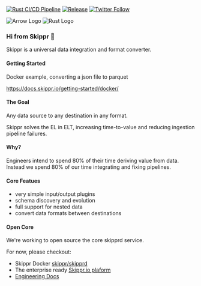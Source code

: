 [![Rust CI/CD Pipeline](https://github.com/skipprd/skipprd-private/actions/workflows/build-publish.yml/badge.svg?branch=master)](https://github.com/skipprd/skipprd-private/actions/workflows/build-publish.yml)
[![Release](https://github.com/skipprd/skipprd-private/actions/workflows/build-publish.yml/badge.svg?branch=master&event=release)](https://github.com/skipprd/skipprd-private/actions/workflows/build-publish.yml)
[![Twitter Follow](https://img.shields.io/twitter/follow/apachearrow.svg?style=social&label=Follow)]([https://twitter.com/apachearrow](https://twitter.com/skipprdata))

![Arrow Logo](https://github.com/skipprd/skipprd-private/blob/master/_files/arrow-logo.png "Arrow Logo")
![Rust Logo](https://github.com/skipprd/skipprd-private/blob/master/_files/rust-logo.png "Rust Logo")



### Hi from Skippr 👋

Skippr is a universal data integration and format converter.

#### Getting Started

Docker example, converting a json file to parquet

https://docs.skippr.io/getting-started/docker/

#### The Goal

Any data source to any destination in any format. 

Skippr solves the EL in ELT, increasing time-to-value and reducing ingestion pipeline failures.

#### Why?

Engineers intend to spend 80% of their time deriving value from data. Instead we spend 80% of our time integrating and fixing pipelines.


#### Core Featues

* very simple input/output plugins
* schema discovery and evolution
* full support for nested data
* convert data formats between destinations

#### Open Core

We're working to open source the core skipprd service.

For now, please checkout:

* Skippr Docker [skippr/skipprd](https://hub.docker.com/r/skippr/skipprd)
* The enterprise ready [Skippr.io plaform](https://skippr.io/)
* [Engineering Docs](https://docs.skippr.io/)
